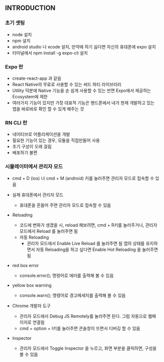 INTRODUCTION
-----

### 초기 셋팅
* node 설치
* npm 설치
* android studio 나 xcode 설치, 만약에 하기 싫다면 자신의 휴대폰에 expo 설치
* 터미널에서 npm install -g expo-cli 설치

### Expo 란
* create-react-app 과 같음
* React Native의 무료로 사용할 수 있는 써드 파티 라이브러리
* Utility 덕분에 Native 기능을 손 쉽게 사용할 수 있는 반면 Expo에서 제공하는 Ecosystem에 제한
* 여러가지 기능이 있지만 가장 대표적 기능은 핸드폰에서 내가 현재 개발하고 있는 앱을 바로바로 확인 할 수 있게 해주는 것

### RN CLI 란
* 네이티브로 어플리케이션을 개발
* 필요한 기능이 있는 경우, 모듈을 직접만들어 사용
* 초기 구성이 오래 걸림
* 배포하기 불편

### 시뮬레이터에서 관리자 모드
* cmd + D (ios) 나 cmd + M (android) 키를 눌러주면 관리자 모드로 접속할 수 있음
* 실제 휴대폰에서 관리자 모드
    * 휴대폰을 흔들어 주면 관리자 모드로 접속할 수 있음
* Reloading
    * 코드에 변화가 생겼을 시, reload 해보려면, cmd + R키를 눌러주거나, 관리자 모드에서 Reload 를 눌러주면 됨
    * 자동 Reloading
        * 관리자 모드에서 Enable Live Reload 를 눌러주면 됨 앱의 상태를 유지하면서 자동 Reloading을 하고 싶다면 Enable Hot Reloading 을 눌러주면 됨
* red box error
    * console.error(); 명령어로 에러를 출력해 볼 수 있음

* yellow box warning
    * console.warn(); 명령어로 경고메세지를 출력해 볼 수 있음
* Chrome 개발자 도구
    * 관리자 모드에서 Debug JS Remotely를 눌러주면 된다. 그럼 자동으로 웹페이지로 연결됨
    * cmd + option + I키를 눌러주면 콘솔창이 뜨면서 디버깅 할 수 있음
* Inspector
    * 관리자 모드에서 Toggle Inspector 을 누르고, 화면 부분을 클릭하면, 구성을 볼 수 있음